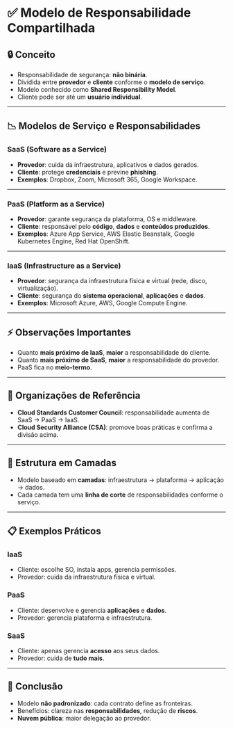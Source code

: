 # ✅ Modelo de Responsabilidade Compartilhada

## &#x1F512; Conceito
- Responsabilidade de segurança: **não binária**.
- Dividida entre **provedor** e **cliente** conforme o **modelo de serviço**.
- Modelo conhecido como **Shared Responsibility Model**.
- Cliente pode ser até um **usuário individual**.

---

## &#x1F4C9; Modelos de Serviço e Responsabilidades

### SaaS (Software as a Service)
- **Provedor**: cuida da infraestrutura, aplicativos e dados gerados.
- **Cliente**: protege **credenciais** e previne **phishing**.
- **Exemplos**: Dropbox, Zoom, Microsoft 365, Google Workspace.

---

### PaaS (Platform as a Service)
- **Provedor**: garante segurança da plataforma, OS e middleware.
- **Cliente**: responsável pelo **código**, **dados** e **conteúdos produzidos**.
- **Exemplos**: Azure App Service, AWS Elastic Beanstalk, Google Kubernetes Engine, Red Hat OpenShift.

---

### IaaS (Infrastructure as a Service)
- **Provedor**: segurança da infraestrutura física e virtual (rede, disco, virtualização).
- **Cliente**: segurança do **sistema operacional**, **aplicações** e **dados**.
- **Exemplos**: Microsoft Azure, AWS, Google Compute Engine.

---

## &#x26A1; Observações Importantes
- Quanto **mais próximo de IaaS**, **maior** a responsabilidade do cliente.
- Quanto **mais próximo de SaaS**, **maior** a responsabilidade do provedor.
- PaaS fica no **meio-termo**.

---

## &#x1F4AC; Organizações de Referência
- **Cloud Standards Customer Council**: responsabilidade aumenta de SaaS → PaaS → IaaS.
- **Cloud Security Alliance (CSA)**: promove boas práticas e confirma a divisão acima.

---

## &#x1F9ED; Estrutura em Camadas
- Modelo baseado em **camadas**: infraestrutura → plataforma → aplicação → dados.
- Cada camada tem uma **linha de corte** de responsabilidades conforme o serviço.

---

## &#x1F4CB; Exemplos Práticos

### IaaS
- Cliente: escolhe SO, instala apps, gerencia permissões.
- Provedor: cuida da infraestrutura física e virtual.

### PaaS
- Cliente: desenvolve e gerencia **aplicações** e **dados**.
- Provedor: gerencia plataforma e infraestrutura.

### SaaS
- Cliente: apenas gerencia **acesso** aos seus dados.
- Provedor: cuida de **tudo mais**.

---

## &#x1F6A8; Conclusão
- Modelo **não padronizado**: cada contrato define as fronteiras.
- Benefícios: clareza nas **responsabilidades**, redução de **riscos**.
- **Nuvem pública**: maior delegação ao provedor.

